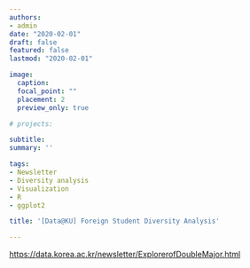 ```yaml
---
authors:
- admin
date: "2020-02-01"
draft: false
featured: false
lastmod: "2020-02-01"

image:
  caption:
  focal_point: ""
  placement: 2
  preview_only: true

# projects: 

subtitle: 
summary: ''

tags:
- Newsletter
- Diversity analysis
- Visualization
- R
- ggplot2

title: '[Data@KU] Foreign Student Diversity Analysis'

---
```


https://data.korea.ac.kr/newsletter/ExplorerofDoubleMajor.html
